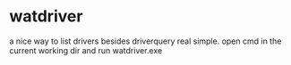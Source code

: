 # watdriver
a nice way to list drivers besides driverquery
real simple. open cmd in the current working dir and run watdriver.exe
